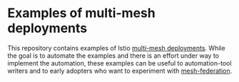 # Examples of multi-mesh deployments

This repository contains examples of Istio
[multi-mesh deployments](https://preliminary.istio.io/docs/concepts/deployment-models/#multiple-meshes).
While the goal is to automate the examples and there is an effort under way to implement the automation, these examples
can be useful to automation-tool writers and to early adopters who want to experiment with
[mesh-federation](https://preliminary.istio.io/docs/reference/glossary/#mesh-federation).

